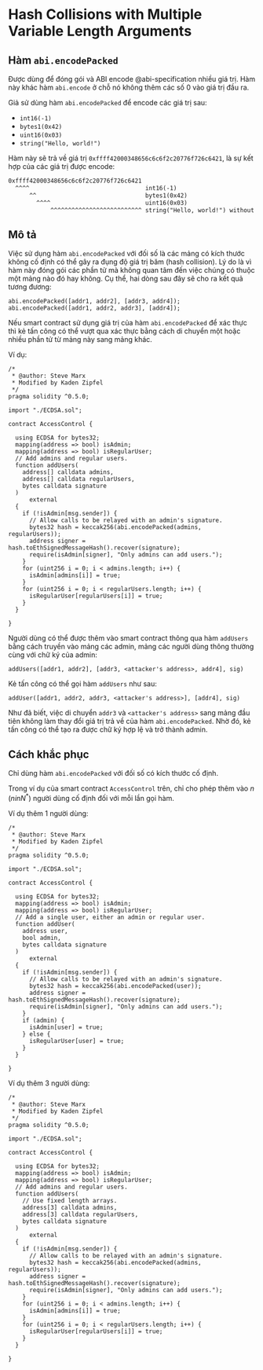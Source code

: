 # Hash Collisions with Multiple Variable Length Arguments

## Hàm `abi.encodePacked`

Được dùng để đóng gói và ABI encode @abi-specification nhiều giá trị. Hàm này khác hàm `abi.encode` ở chỗ nó không thêm các số 0 vào giá trị đầu ra.

Giả sử dùng hàm `abi.encodePacked` để encode các giá trị sau: 
- `int16(-1)`
- `bytes1(0x42)`
- `uint16(0x03)` 
- `string("Hello, world!")`

Hàm này sẽ trả về giá trị `0xffff42000348656c6c6f2c20776f726c6421`, là sự kết hợp của các giá trị được encode:

```txt
0xffff42000348656c6c6f2c20776f726c6421
  ^^^^                                 int16(-1)
      ^^                               bytes1(0x42)
        ^^^^                           uint16(0x03)
            ^^^^^^^^^^^^^^^^^^^^^^^^^^ string("Hello, world!") without a length field
```

## Mô tả

Việc sử dụng hàm `abi.encodePacked` với đối số là các mảng có kích thước không cố định có thể gây ra đụng độ giá trị băm (hash collision). Lý do là vì hàm này đóng gói các phần tử mà không quan tâm đến việc chúng có thuộc một mảng nào đó hay không. Cụ thể, hai dòng sau đây sẽ cho ra kết quả tương đương:

```solidity
abi.encodePacked([addr1, addr2], [addr3, addr4]);
abi.encodePacked([addr1, addr2, addr3], [addr4]);
```

Nếu smart contract sử dụng giá trị của hàm `abi.encodePacked` để xác thực thì kẻ tấn công có thể vượt qua xác thực bằng cách di chuyển một hoặc nhiều phần tử từ mảng này sang mảng khác.

Ví dụ:

```solidity
/*
 * @author: Steve Marx
 * Modified by Kaden Zipfel
 */
pragma solidity ^0.5.0;

import "./ECDSA.sol";

contract AccessControl {
  
  using ECDSA for bytes32;
  mapping(address => bool) isAdmin;
  mapping(address => bool) isRegularUser;
  // Add admins and regular users.
  function addUsers(
    address[] calldata admins,
    address[] calldata regularUsers,
    bytes calldata signature
  )
      external
  {
    if (!isAdmin[msg.sender]) {
      // Allow calls to be relayed with an admin's signature.
      bytes32 hash = keccak256(abi.encodePacked(admins, regularUsers));
      address signer = hash.toEthSignedMessageHash().recover(signature);
      require(isAdmin[signer], "Only admins can add users.");
    }
    for (uint256 i = 0; i < admins.length; i++) {
      isAdmin[admins[i]] = true;
    }
    for (uint256 i = 0; i < regularUsers.length; i++) {
      isRegularUser[regularUsers[i]] = true;
    }
  }
    
}
```

Người dùng có thể được thêm vào smart contract thông qua hàm `addUsers` bằng cách truyền vào mảng các admin, mảng các người dùng thông thường cùng với chữ ký của admin:

```solidity
addUsers([addr1, addr2], [addr3, <attacker's address>, addr4], sig)
```

Kẻ tấn công có thể gọi hàm `addUsers` như sau:

```solidity
addUser([addr1, addr2, addr3, <attacker's address>], [addr4], sig)
```

Như đã biết, việc di chuyển `addr3` và `<attacker's address>` sang mảng đầu tiên không làm thay đổi giá trị trả về của hàm `abi.encodePacked`. Nhờ đó, kẻ tấn công có thể tạo ra được chữ ký hợp lệ và trở thành admin.

## Cách khắc phục

Chỉ dùng hàm `abi.encodePacked` với đối số có kích thước cố định. 

Trong ví dụ của smart contract `AccessControl` trên, chỉ cho phép thêm vào $n$ ($n in N^*$) người dùng cố định đối với mỗi lần gọi hàm.

Ví dụ thêm 1 người dùng:

```solidity
/*
 * @author: Steve Marx
 * Modified by Kaden Zipfel
 */
pragma solidity ^0.5.0;

import "./ECDSA.sol";

contract AccessControl {
  
  using ECDSA for bytes32;
  mapping(address => bool) isAdmin;
  mapping(address => bool) isRegularUser;
  // Add a single user, either an admin or regular user.
  function addUser(
    address user,
    bool admin,
    bytes calldata signature
  )
      external
  {
    if (!isAdmin[msg.sender]) {
      // Allow calls to be relayed with an admin's signature.
      bytes32 hash = keccak256(abi.encodePacked(user));
      address signer = hash.toEthSignedMessageHash().recover(signature);
      require(isAdmin[signer], "Only admins can add users.");
    }
    if (admin) {
      isAdmin[user] = true;
    } else {
      isRegularUser[user] = true;
    }
  }

}
```

Ví dụ thêm 3 người dùng:

```solidity
/*
 * @author: Steve Marx
 * Modified by Kaden Zipfel
 */
pragma solidity ^0.5.0;

import "./ECDSA.sol";

contract AccessControl {
  
  using ECDSA for bytes32;
  mapping(address => bool) isAdmin;
  mapping(address => bool) isRegularUser;
  // Add admins and regular users.
  function addUsers(
    // Use fixed length arrays.
    address[3] calldata admins,
    address[3] calldata regularUsers,
    bytes calldata signature
  )
      external
  {
    if (!isAdmin[msg.sender]) {
      // Allow calls to be relayed with an admin's signature.
      bytes32 hash = keccak256(abi.encodePacked(admins, regularUsers));
      address signer = hash.toEthSignedMessageHash().recover(signature);
      require(isAdmin[signer], "Only admins can add users.");
    }
    for (uint256 i = 0; i < admins.length; i++) {
      isAdmin[admins[i]] = true;
    }
    for (uint256 i = 0; i < regularUsers.length; i++) {
      isRegularUser[regularUsers[i]] = true;
    }
  }
    
}
```
